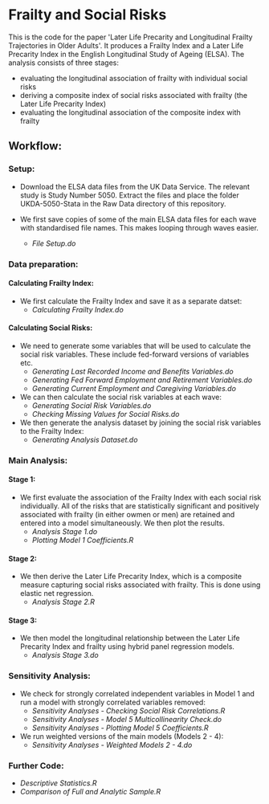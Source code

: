 # Frailty and Social Risks


This is the code for the paper 'Later Life Precarity and Longitudinal Frailty Trajectories in Older Adults'. It produces a Frailty Index and a Later Life Precarity Index in the English Longitudinal Study of Ageing (ELSA). The analysis consists of three stages:

  - evaluating the longitudinal association of frailty with individual social risks
  - deriving a composite index of social risks associated with frailty (the Later Life Precarity Index)
  - evaluating the longitudinal association of the composite index with frailty

## Workflow:

### Setup:

  - Download the ELSA data files from the UK Data Service. The relevant study is Study Number 5050. Extract the files and place the folder UKDA-5050-Stata in the Raw Data directory of this repository.

  - We first save copies of some of the main ELSA data files for each wave with standardised file names. This makes looping through waves easier.
    - _File Setup.do_


### Data preparation:

#### Calculating Frailty Index:

  - We first calculate the Frailty Index and save it as a separate datset:
    - _Calculating Frailty Index.do_

#### Calculating Social Risks:

  - We need to generate some variables that will be used to calculate the social risk variables. These include fed-forward versions of variables etc.
    - _Generating Last Recorded Income and Benefits Variables.do_
    - _Generating Fed Forward Employment and Retirement Variables.do_
    - _Generating Current Employment and Caregiving Variables.do_
  - We can then calculate the social risk variables at each wave:
    - _Generating Social Risk Variables.do_
    - _Checking Missing Values for Social Risks.do_
  - We then generate the analysis dataset by joining the social risk variables to the Frailty Index:
    - _Generating Analysis Dataset.do_

### Main Analysis:

#### Stage 1:

  - We first evaluate the association of the Frailty Index with each social risk individually. All of the risks that are statistically significant and positively associated with frailty (in either owmen or men) are retained and entered into a model simultaneously. We then plot the results.
    - _Analysis Stage 1.do_
    - _Plotting Model 1 Coefficients.R_

#### Stage 2:

  - We then derive the Later Life Precarity Index, which is a composite measure capturing social risks associated with frailty. This is done using elastic net regression.
    - _Analysis Stage 2.R_

#### Stage 3:

  - We then model the longitudinal relationship between the Later Life Precarity Index and frailty using hybrid panel regression models.
    - _Analysis Stage 3.do_

### Sensitivity Analysis:

  - We check for strongly correlated independent variables in Model 1 and run a model with strongly correlated variables removed:
    - _Sensitivity Analyses - Checking Social Risk Correlations.R_
    - _Sensitivity Analyses - Model 5 Multicollinearity Check.do_
    - _Sensitivity Analyses - Plotting Model 5 Coefficients.R_
  - We run weighted versions of the main models (Models 2 - 4):
    - _Sensitivity Analyses - Weighted Models 2 - 4.do_    

### Further Code:

  - _Descriptive Statistics.R_
  - _Comparison of Full and Analytic Sample.R_
